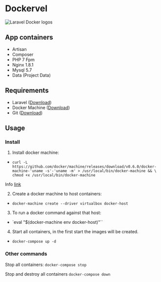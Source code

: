 # Dockervel

![Laravel Docker logos](http://i.imgur.com/8IvfIn6.jpg?2)

## App containers

* Artisan
* Composer
* PHP 7 Fpm
* Nginx 1.8.1
* Mysql 5.7
* Data (Project Data)


## Requirements
- Laravel ([Download](https://laravel.com/docs/master/installation))
- Docker Machine ([Download](https://docs.docker.com/machine/install-machine/))
- Git ([Download](https://git-scm.com/downloads))

## Usage

### Install

1) Install docker machine:

  - `curl -L https://github.com/docker/machine/releases/download/v0.6.0/docker-machine-'uname -s'-'uname -m' > /usr/local/bin/docker-machine && \ chmod +x /usr/local/bin/docker-machine`

  Info [link](https://docs.docker.com/machine/install-machine/)

2) Create a docker machine to host containers:

  - `docker-machine create --driver virtualbox docker-host`

3) To run a docker command against that host:

  - `eval "$(docker-machine env docker-host)"``

4) Start all containers, in the first start the images will be created.

  - `docker-compose up -d`


### Other commands


  Stop all containers:
  `docker-compose stop`

  Stop and destroy all containers
  `docker-compose down`

